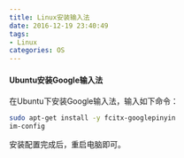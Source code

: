 ```yaml
---
title: Linux安装输入法
date: 2016-12-19 23:40:49
tags:
- Linux
categories: OS
---
```


#### Ubuntu安装Google输入法

<!-- more -->

在Ubuntu下安装Google输入法，输入如下命令：

```Bash
sudo apt-get install -y fcitx-googlepinyin
im-config
```

安装配置完成后，重启电脑即可。
